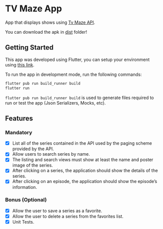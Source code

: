 # TV Maze App

App that displays shows using [Tv Maze API](https://www.tvmaze.com/api).

You can download the apk in [dist](./dist) folder!

## Getting Started
This app was developed using Flutter, you can setup your environment using [this link](https://docs.flutter.dev/get-started/install).

To run the app in development mode, run the following commands:
```bash
flutter pub run build_runner build
flutter run
```

`flutter pub run build_runner build` is used to generate files required to run or test the app (Json Serializers, Mocks, etc).

## Features

### Mandatory
- [x] List all of the series contained in the API used by the paging scheme provided by the API.
- [x] Allow users to search series by name.
- [x] The listing and search views must show at least the name and poster image of the
series.
- [x] After clicking on a series, the application should show the details of the series.
- [x] After clicking on an episode, the application should show the episode’s information.

### Bonus (Optional)
- [x] Allow the user to save a series as a favorite.
- [x] Allow the user to delete a series from the favorites list.
- [x] Unit Tests.